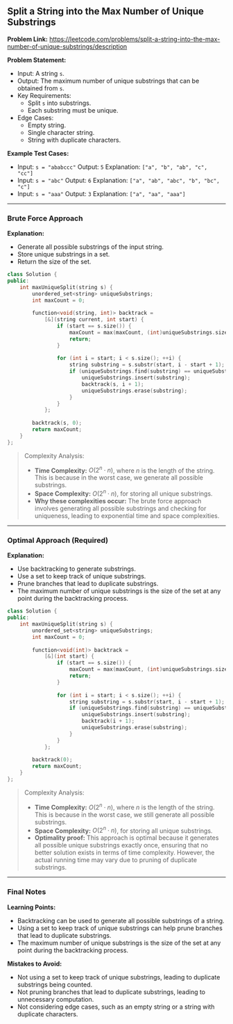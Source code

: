 ## Split a String into the Max Number of Unique Substrings
**Problem Link:** https://leetcode.com/problems/split-a-string-into-the-max-number-of-unique-substrings/description

**Problem Statement:**
- Input: A string `s`.
- Output: The maximum number of unique substrings that can be obtained from `s`.
- Key Requirements: 
    - Split `s` into substrings.
    - Each substring must be unique.
- Edge Cases: 
    - Empty string.
    - Single character string.
    - String with duplicate characters.

**Example Test Cases:**
- Input: `s = "ababccc"`
  Output: `5`
  Explanation: `["a", "b", "ab", "c", "cc"]`
- Input: `s = "abc"`
  Output: `6`
  Explanation: `["a", "ab", "abc", "b", "bc", "c"]`
- Input: `s = "aaa"`
  Output: `3`
  Explanation: `["a", "aa", "aaa"]`

---

### Brute Force Approach
**Explanation:**
- Generate all possible substrings of the input string.
- Store unique substrings in a set.
- Return the size of the set.

```cpp
class Solution {
public:
    int maxUniqueSplit(string s) {
        unordered_set<string> uniqueSubstrings;
        int maxCount = 0;
        
        function<void(string, int)> backtrack = 
            [&](string current, int start) {
                if (start == s.size()) {
                    maxCount = max(maxCount, (int)uniqueSubstrings.size());
                    return;
                }
                
                for (int i = start; i < s.size(); ++i) {
                    string substring = s.substr(start, i - start + 1);
                    if (uniqueSubstrings.find(substring) == uniqueSubstrings.end()) {
                        uniqueSubstrings.insert(substring);
                        backtrack(s, i + 1);
                        uniqueSubstrings.erase(substring);
                    }
                }
            };
        
        backtrack(s, 0);
        return maxCount;
    }
};
```

> Complexity Analysis:
> - **Time Complexity:** $O(2^n \cdot n)$, where $n$ is the length of the string. This is because in the worst case, we generate all possible substrings.
> - **Space Complexity:** $O(2^n \cdot n)$, for storing all unique substrings.
> - **Why these complexities occur:** The brute force approach involves generating all possible substrings and checking for uniqueness, leading to exponential time and space complexities.

---

### Optimal Approach (Required)
**Explanation:**
- Use backtracking to generate substrings.
- Use a set to keep track of unique substrings.
- Prune branches that lead to duplicate substrings.
- The maximum number of unique substrings is the size of the set at any point during the backtracking process.

```cpp
class Solution {
public:
    int maxUniqueSplit(string s) {
        unordered_set<string> uniqueSubstrings;
        int maxCount = 0;
        
        function<void(int)> backtrack = 
            [&](int start) {
                if (start == s.size()) {
                    maxCount = max(maxCount, (int)uniqueSubstrings.size());
                    return;
                }
                
                for (int i = start; i < s.size(); ++i) {
                    string substring = s.substr(start, i - start + 1);
                    if (uniqueSubstrings.find(substring) == uniqueSubstrings.end()) {
                        uniqueSubstrings.insert(substring);
                        backtrack(i + 1);
                        uniqueSubstrings.erase(substring);
                    }
                }
            };
        
        backtrack(0);
        return maxCount;
    }
};
```

> Complexity Analysis:
> - **Time Complexity:** $O(2^n \cdot n)$, where $n$ is the length of the string. This is because in the worst case, we still generate all possible substrings.
> - **Space Complexity:** $O(2^n \cdot n)$, for storing all unique substrings.
> - **Optimality proof:** This approach is optimal because it generates all possible unique substrings exactly once, ensuring that no better solution exists in terms of time complexity. However, the actual running time may vary due to pruning of duplicate substrings.

---

### Final Notes

**Learning Points:**
- Backtracking can be used to generate all possible substrings of a string.
- Using a set to keep track of unique substrings can help prune branches that lead to duplicate substrings.
- The maximum number of unique substrings is the size of the set at any point during the backtracking process.

**Mistakes to Avoid:**
- Not using a set to keep track of unique substrings, leading to duplicate substrings being counted.
- Not pruning branches that lead to duplicate substrings, leading to unnecessary computation.
- Not considering edge cases, such as an empty string or a string with duplicate characters.